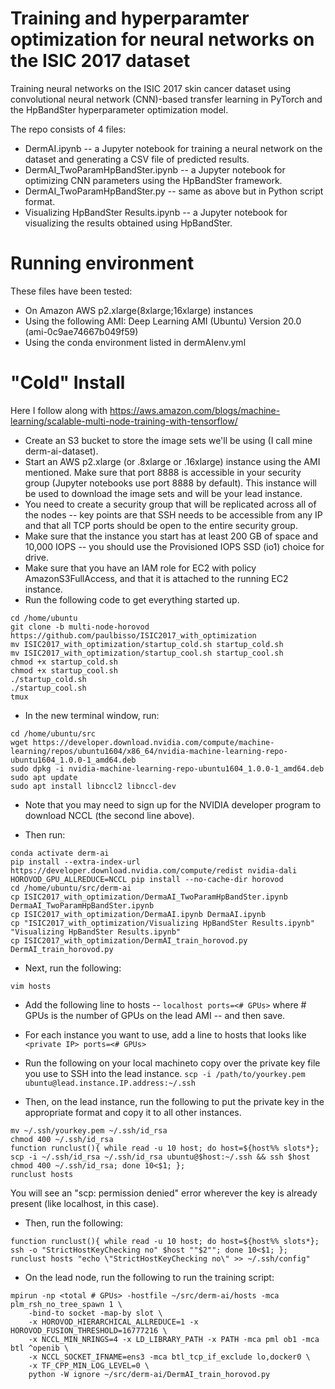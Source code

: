 # Training and hyperparamter optimization for neural networks on the ISIC 2017 dataset

Training neural networks on the ISIC 2017 skin cancer dataset using convolutional neural network (CNN)-based transfer learning in PyTorch and the HpBandSter hyperparameter optimization model. 

The repo consists of 4 files:
- DermAI.ipynb -- a Jupyter notebook for training a neural network on the dataset and generating a CSV file of predicted results.
- DermAI_TwoParamHpBandSter.ipynb -- a Jupyter notebook for optimizing CNN parameters using the HpBandSter framework.
- DermAI_TwoParamHpBandSter.py -- same as above but in Python script format.
- Visualizing HpBandSter Results.ipynb -- a Jupyter notebook for visualizing the results obtained using HpBandSter.

# Running environment
These files have been tested:
 - On Amazon AWS p2.xlarge(8xlarge;16xlarge) instances
 - Using the following AMI: Deep Learning AMI (Ubuntu) Version 20.0 (ami-0c9ae74667b049f59)
 - Using the conda environment listed in dermAIenv.yml
 
 # "Cold" Install
 Here I follow along with https://aws.amazon.com/blogs/machine-learning/scalable-multi-node-training-with-tensorflow/
 - Create an S3 bucket to store the image sets we'll be using (I call mine derm-ai-dataset). 
 - Start an AWS p2.xlarge (or .8xlarge or .16xlarge) instance using the AMI mentioned. Make sure that port 8888 is accessible in your security group (Jupyter notebooks use port 8888 by default). This instance will be used to download the image sets and will be your lead instance. 
 - You need to create a security group that will be replicated across all of the nodes -- key points are that SSH needs to be accessible from any IP and that all TCP ports should be open to the entire security group.
- Make sure that the instance you start has at least 200 GB of space and 10,000 IOPS -- you should use the Provisioned IOPS SSD (io1) choice for drive. 
- Make sure that you have an IAM role for EC2 with policy AmazonS3FullAccess, and that it is attached to the running EC2 instance. 
 - Run the following code to get everything started up.
 ```
cd /home/ubuntu
git clone -b multi-node-horovod https://github.com/paulbisso/ISIC2017_with_optimization
mv ISIC2017_with_optimization/startup_cold.sh startup_cold.sh
mv ISIC2017_with_optimization/startup_cool.sh startup_cool.sh
chmod +x startup_cold.sh
chmod +x startup_cool.sh
./startup_cold.sh
./startup_cool.sh
tmux
```
- In the new terminal window, run:
```
cd /home/ubuntu/src
wget https://developer.download.nvidia.com/compute/machine-learning/repos/ubuntu1604/x86_64/nvidia-machine-learning-repo-ubuntu1604_1.0.0-1_amd64.deb
sudo dpkg -i nvidia-machine-learning-repo-ubuntu1604_1.0.0-1_amd64.deb
sudo apt update
sudo apt install libnccl2 libnccl-dev
```
- Note that you may need to sign up for the NVIDIA developer program to download NCCL (the second line above).

- Then run: 
```
conda activate derm-ai
pip install --extra-index-url https://developer.download.nvidia.com/compute/redist nvidia-dali
HOROVOD_GPU_ALLREDUCE=NCCL pip install --no-cache-dir horovod
cd /home/ubuntu/src/derm-ai
cp ISIC2017_with_optimization/DermaAI_TwoParamHpBandSter.ipynb DermaAI_TwoParamHpBandSter.ipynb
cp ISIC2017_with_optimization/DermaAI.ipynb DermaAI.ipynb
cp "ISIC2017_with_optimization/Visualizing HpBandSter Results.ipynb" "Visualizing HpBandSter Results.ipynb"
cp ISIC2017_with_optimization/DermAI_train_horovod.py DermAI_train_horovod.py
```
- Next, run the following:
```
vim hosts
```
- Add the following line to hosts -- ```localhost ports=<# GPUs>``` where # GPUs is the number of GPUs on the lead AMI -- and then save.
- For each instance you want to use, add a line to hosts that looks like ```<private IP> ports=<# GPUs>```

- Run the following on your local machineto copy over the private key file you use to SSH into the lead instance. 
```scp -i /path/to/yourkey.pem  ubuntu@lead.instance.IP.address:~/.ssh```

- Then, on the lead instance, run the following to put the private key in the appropriate format and copy it to all other instances.
```
mv ~/.ssh/yourkey.pem ~/.ssh/id_rsa
chmod 400 ~/.ssh/id_rsa
function runclust(){ while read -u 10 host; do host=${host%% slots*}; scp -i ~/.ssh/id_rsa ~/.ssh/id_rsa ubuntu@$host:~/.ssh && ssh $host chmod 400 ~/.ssh/id_rsa; done 10<$1; };
runclust hosts
```
You will see an "scp: permission denied" error wherever the key is already present (like localhost, in this case).

- Then, run the following: 
```
function runclust(){ while read -u 10 host; do host=${host%% slots*}; ssh -o "StrictHostKeyChecking no" $host ""$2""; done 10<$1; };
runclust hosts "echo \"StrictHostKeyChecking no\" >> ~/.ssh/config"
```

- On the lead node, run the following to run the training script:
```
mpirun -np <total # GPUs> -hostfile ~/src/derm-ai/hosts -mca plm_rsh_no_tree_spawn 1 \
	-bind-to socket -map-by slot \
	-x HOROVOD_HIERARCHICAL_ALLREDUCE=1 -x HOROVOD_FUSION_THRESHOLD=16777216 \
	-x NCCL_MIN_NRINGS=4 -x LD_LIBRARY_PATH -x PATH -mca pml ob1 -mca btl ^openib \
	-x NCCL_SOCKET_IFNAME=ens3 -mca btl_tcp_if_exclude lo,docker0 \
	-x TF_CPP_MIN_LOG_LEVEL=0 \
	python -W ignore ~/src/derm-ai/DermAI_train_horovod.py
